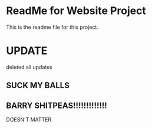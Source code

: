 # ReadMe for Website Project

This is the readme file for this project.

# UPDATE
deleted all updates


## SUCK MY BALLS

## BARRY SHITPEAS!!!!!!!!!!!!!

DOESN'T MATTER.
